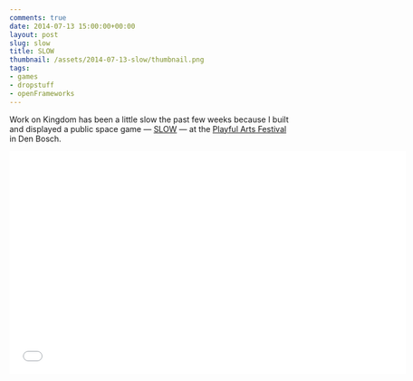 ```yaml
---
comments: true
date: 2014-07-13 15:00:00+00:00
layout: post
slug: slow
title: SLOW
thumbnail: /assets/2014-07-13-slow/thumbnail.png
tags:
- games
- dropstuff
- openFrameworks
---
```


Work on Kingdom has been a little slow the past few weeks because I built and displayed a public space game — [SLOW](http://forums.tigsource.com/index.php?topic=40663) — at the [Playful Arts Festival](http://playfulartsfestival.com/) in Den Bosch.

<iframe src="//player.vimeo.com/video/99232832?portrait=0&amp;color=65b8ff" width="700" height="393" frameborder="0" webkitallowfullscreen mozallowfullscreen allowfullscreen></iframe>
